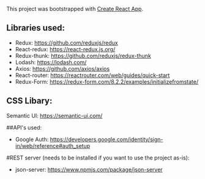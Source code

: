 This project was bootstrapped with [Create React App](https://github.com/facebook/create-react-app).

## Libraries used:

- Redux: https://github.com/reduxjs/redux
- React-redux: https://react-redux.js.org/
- Redux-thunk: https://github.com/reduxjs/redux-thunk
- Lodash: https://lodash.com/
- Axios: https://github.com/axios/axios
- React-router: https://reactrouter.com/web/guides/quick-start
- Redux-Form: https://redux-form.com/8.2.2/examples/initializefromstate/

## CSS Libary:
Semantic UI: https://semantic-ui.com/

##API's used:
- Google Auth: https://developers.google.com/identity/sign-in/web/reference#auth_setup

#REST server (needs to be installed if you want to use the project as-is):
- json-server: https://www.npmjs.com/package/json-server


